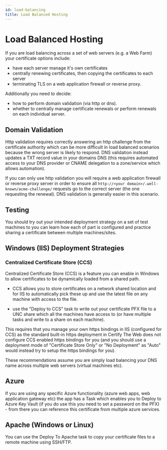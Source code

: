 ```yaml
---
id: load-balancing
title: Load Balanced Hosting
---
```


# Load Balanced Hosting

 If you are load balancing across a set of web servers (e.g. a Web Farm) your certificate options include:

- have each server manage it's own certificates
- centrally renewing certificates, then copying the certificates to each server
- terminating TLS on a web application firewall or reverse proxy.

Additionally you need to decide:
- how to perform domain validation (via http or dns).
- whether to centrally manage certificate renewals or perform renewals on each individual server. 

## Domain Validation
Http validation requires correctly answering an http challenge from the certificate authority which can be more difficult in load balanced scenarios because the wrong server is likely to respond. DNS validation instead updates a TXT record value in your domains DNS (this requires automated access to your DNS provider or CNAME delegation to a zone/service which allows automation).

If you can only use http validation you will require a web application firewall or reverse proxy server in order to ensure all `http://<your domain>/.well-known/acme-challenge/` requests go to the correct server (the one requesting the renewal). DNS validation is generally easier in this scenario.

## Testing

You should try out your intended deployment strategy on a set of test machines to you can learn how each of part is configured and practice sharing a certificate between multiple machines/sites.

## Windows (IIS) Deployment Strategies
### Centralized Certificate Store (CCS)

Centralized Certificate Store (CCS) is a feature you can enable in Windows to allow certificates to be dynamically loaded from a shared path.

- CCS allows you to store certificates on a network shared location and for IIS to automatically pick these up and use the latest file on any machine with access to the file.

- use the "Deploy to CCS" task to write out your certificate PFX file to a UNC share which all the machines have access to (or have multiple tasks and write to a share on each machine). 

This requires that you manage your own https bindings in IIS (configured for CCS) as the standard built-in https deployment in Certify The Web does not configure CCS enabled https bindings for you (and you should use a deployment mode of "Certificate Store Only" or "No Deployment" as "Auto" would instead try to setup the https bindings for you).


These recommendations assume you are simply load balancing your DNS name across multiple web servers (virtual machines etc). 

##  Azure 
If you are using any specific Azure functionality (azure web apps, web application gateway etc) the app has a Task which enables you to Deploy to Azure Key Vault (if you do use this you need to set a password on the PFX) - from there you can reference this certificate from multiple azure services.

## Apache (Windows or Linux)
You can use the Deploy To Apache task to copy your certificate files to a remote machine using SSH/FTP.